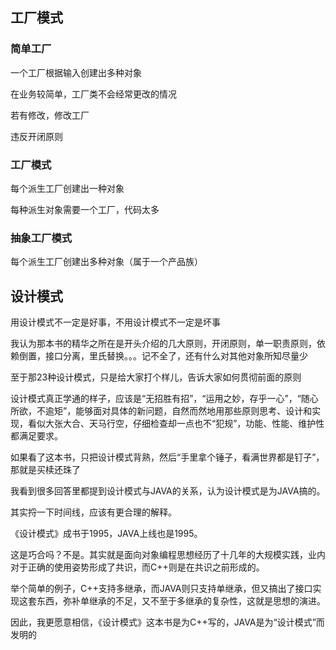 ## 工厂模式

### 简单工厂

一个工厂根据输入创建出多种对象

在业务较简单，工厂类不会经常更改的情况

若有修改，修改工厂

违反开闭原则

### 工厂模式

每个派生工厂创建出一种对象

每种派生对象需要一个工厂，代码太多

### 抽象工厂模式

每个派生工厂创建出多种对象（属于一个产品族）

## 设计模式

用设计模式不一定是好事，不用设计模式不一定是坏事

我认为那本书的精华之所在是开头介绍的几大原则，开闭原则，单一职责原则，依赖倒置，接口分离，里氏替换。。。记不全了，还有什么对其他对象所知尽量少

至于那23种设计模式，只是给大家打个样儿，告诉大家如何贯彻前面的原则

设计模式真正学通的样子，应该是“无招胜有招”，“运用之妙，存乎一心”，“随心所欲，不逾矩”，能够面对具体的新问题，自然而然地用那些原则思考、设计和实现，看似大张大合、天马行空，仔细检查却一点也不“犯规”，功能、性能、维护性都满足要求。

如果看了这本书，只把设计模式背熟，然后“手里拿个锤子，看满世界都是钉子”，那就是买椟还珠了

我看到很多回答里都提到设计模式与JAVA的关系，认为设计模式是为JAVA搞的。

其实捋一下时间线，应该有更合理的解释。

《设计模式》成书于1995，JAVA上线也是1995。

这是巧合吗？不是。其实就是面向对象编程思想经历了十几年的大规模实践，业内对于正确的使用姿势形成了共识，而C++则是在共识之前形成的。

举个简单的例子，C++支持多继承，而JAVA则只支持单继承，但又搞出了接口实现这套东西，弥补单继承的不足，又不至于多继承的复杂性，这就是思想的演进。

因此，我更愿意相信，《设计模式》这本书是为C++写的，JAVA是为“设计模式”而发明的
